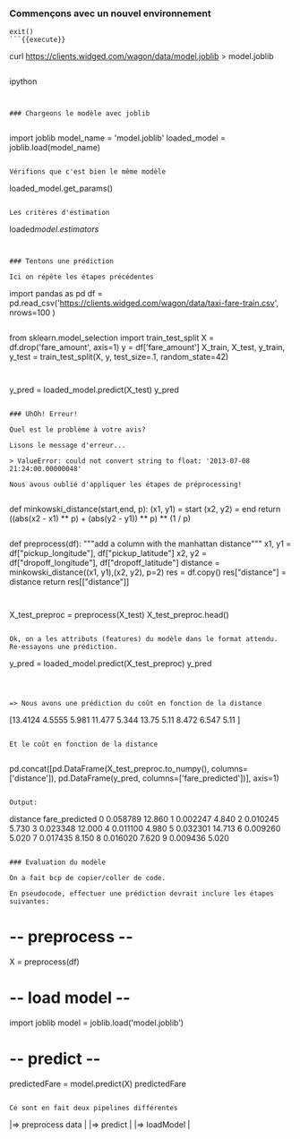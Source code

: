 ### Commençons avec un nouvel environnement

````
exit()
```{{execute}}

````

curl https://clients.widged.com/wagon/data/model.joblib > model.joblib

```{{execute}}

```

ipython

```{{execute}}


### Chargeons le modèle avec joblib


```

import joblib
model_name = 'model.joblib'
loaded_model = joblib.load(model_name)

```{{copy}}

Vérifions que c'est bien le même modèle

```

loaded_model.get_params()

```{{copy}}

Les critères d'estimation

```

loaded*model.estimators*

```{{copy}}


### Tentons une prédiction

Ici on répête les étapes précédentes

```

import pandas as pd
df = pd.read_csv('https://clients.widged.com/wagon/data/taxi-fare-train.csv', nrows=100 )

```{{copy}}

```

from sklearn.model_selection import train_test_split
X = df.drop('fare_amount', axis=1)
y = df['fare_amount']
X_train, X_test, y_train, y_test = train_test_split(X, y, test_size=.1, random_state=42)

```{{copy}}


```

y_pred = loaded_model.predict(X_test)
y_pred

```{{copy}}

### UhOh! Erreur!

Quel est le problème à votre avis?

Lisons le message d'erreur...

> ValueError: could not convert string to float: '2013-07-08 21:24:00.00000048'

Nous avous oublié d'appliquer les étapes de préprocessing!


```

def minkowski_distance(start,end, p):
(x1, y1) = start
(x2, y2) = end
return ((abs(x2 - x1) ** p) + (abs(y2 - y1)) ** p) \*\* (1 / p)

```{{copy}}

```

def preprocess(df):
"""add a column with the manhattan distance"""
x1, y1 = df["pickup_longitude"], df["pickup_latitude"]
x2, y2 = df["dropoff_longitude"], df["dropoff_latitude"]
distance = minkowski_distance((x1, y1),(x2, y2), p=2)
res = df.copy()
res["distance"] = distance
return res[["distance"]]

```{{copy}}


```

X_test_preproc = preprocess(X_test)
X_test_preproc.head()

```{{copy}}

Ok, on a les attributs (features) du modèle dans le format attendu. Re-essayons une prédiction.

```

y_pred = loaded_model.predict(X_test_preproc)
y_pred

```{{copy}}



=> Nous avons une prédiction du coût en fonction de la distance

```

[13.4124 4.5555 5.981 11.477 5.344 13.75 5.11 8.472 6.547
5.11 ]

```

Et le coût en fonction de la distance


```

pd.concat([pd.DataFrame(X_test_preproc.to_numpy(), columns=['distance']), pd.DataFrame(y_pred, columns=['fare_predicted'])], axis=1)

```{{copy}}

Output:

```

distance fare_predicted
0 0.058789 12.860
1 0.002247 4.840
2 0.010245 5.730
3 0.023348 12.000
4 0.011100 4.980
5 0.032301 14.713
6 0.009260 5.020
7 0.017435 8.150
8 0.016020 7.620
9 0.009436 5.020

```

### Evaluation du modèle

On a fait bcp de copier/coller de code.

En pseudocode, effectuer une prédiction devrait inclure les étapes suivantes:

```

# -- preprocess --

X = preprocess(df)

# -- load model --

import joblib
model = joblib.load('model.joblib')

# -- predict --

predictedFare = model.predict(X)
predictedFare

```{{copy}}

Ce sont en fait deux pipelines différentes

```

|=> preprocess data |
|=> predict |
|=> loadModel |

```

```
